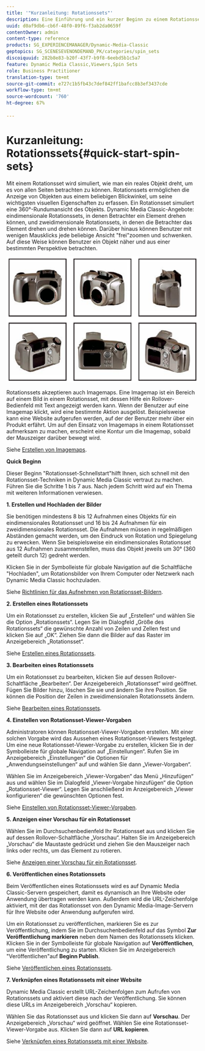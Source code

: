 ```yaml
---
title: '"Kurzanleitung: Rotationssets"'
description: Eine Einführung und ein kurzer Beginn zu einem Rotationsset, mit dem Sie sich schnell einrichten können.
uuid: d0af9db6-cb6f-48f0-89f6-f3ab2da0659f
contentOwner: admin
content-type: reference
products: SG_EXPERIENCEMANAGER/Dynamic-Media-Classic
geptopics: SG_SCENESEVENONDEMAND_PK/categories/spin_sets
discoiquuid: 282b8e83-b20f-43f7-b9f8-6eebd5b1c5a7
feature: Dynamic Media Classic,Viewers,Spin Sets
role: Business Practitioner
translation-type: tm+mt
source-git-commit: e727c1b5fb43c7def842ff1bafcc8b3ef3437cde
workflow-type: tm+mt
source-wordcount: '760'
ht-degree: 67%

---
```



# Kurzanleitung: Rotationssets{#quick-start-spin-sets}

Mit einem Rotationsset wird simuliert, wie man ein reales Objekt dreht, um es von allen Seiten betrachten zu können. Rotationssets ermöglichen die Anzeige von Objekten aus einem beliebigen Blickwinkel, um seine wichtigsten visuellen Eigenschaften zu erfassen. Ein Rotationsset simuliert eine 360°-Rundumansicht des Objekts. Dynamic Media Classic-Angebote: eindimensionale Rotationssets, in denen Betrachter ein Element drehen können, und zweidimensionale Rotationssets, in denen die Betrachter das Element drehen und drehen können. Darüber hinaus können Benutzer mit wenigen Mausklicks jede beliebige Ansicht &quot;frei&quot;zoomen und schwenken. Auf diese Weise können Benutzer ein Objekt näher und aus einer bestimmten Perspektive betrachten.

![Bilder für ein Rotationsset.](/help/assets/spin_set.png)

Rotationssets akzeptieren auch Imagemaps. Eine Imagemap ist ein Bereich auf einem Bild in einem Rotationsset, mit dessen Hilfe ein Rollover-Bedienfeld mit Text angezeigt werden kann. Wenn der Benutzer auf eine Imagemap klickt, wird eine bestimmte Aktion ausgelöst. Beispielsweise kann eine Website aufgerufen werden, auf der der Benutzer mehr über ein Produkt erfährt. Um auf den Einsatz von Imagemaps in einem Rotationsset aufmerksam zu machen, erscheint eine Kontur um die Imagemap, sobald der Mauszeiger darüber bewegt wird. 

Siehe [Erstellen von Imagemaps](creating-image-maps.md).

**Quick Beginn**

Dieser Beginn &quot;Rotationsset-Schnellstart&quot;hilft Ihnen, sich schnell mit den Rotationsset-Techniken in Dynamic Media Classic vertraut zu machen. Führen Sie die Schritte 1 bis 7 aus. Nach jedem Schritt wird auf ein Thema mit weiteren Informationen verwiesen.

**1. Erstellen und Hochladen der Bilder**

Sie benötigen mindestens 8 bis 12 Aufnahmen eines Objekts für ein eindimensionales Rotationsset und 16 bis 24 Aufnahmen für ein zweidimensionales Rotationsset. Die Aufnahmen müssen in regelmäßigen Abständen gemacht werden, um den Eindruck von Rotation und Spiegelung zu erwecken. Wenn Sie beispielsweise ein eindimensionales Rotationsset aus 12 Aufnahmen zusammenstellen, muss das Objekt jeweils um 30° (360 geteilt durch 12) gedreht werden.

Klicken Sie in der Symbolleiste für globale Navigation auf die Schaltfläche &quot;Hochladen&quot;, um Rotationsbilder von Ihrem Computer oder Netzwerk nach Dynamic Media Classic hochzuladen.

Siehe [Richtlinien für das Aufnehmen von Rotationsset-Bildern](creating-spin-set.md#guidelines-for-shooting-spin-set-images).

**2. Erstellen eines Rotationssets**

Um ein Rotationsset zu erstellen, klicken Sie auf „Erstellen“ und wählen Sie die Option „Rotationssets“. Legen Sie im Dialogfeld „Größe des Rotationssets“ die gewünschte Anzahl von Zeilen und Zellen fest und klicken Sie auf „OK“. Ziehen Sie dann die Bilder auf das Raster im Anzeigebereich „Rotationsset“. 

Siehe [Erstellen eines Rotationssets](creating-spin-set.md#creating-a-spin-set).

<!-- 

Comment Type: remark
Last Modified By: unknown unknown 
Last Modified Date: 

<p>See <a href="#UnresolvedLink-sc7_spinsets_sp.xml#WS98ca2e6790647c06-245331fc135ab744793-8000">Including Image Maps in Spin Sets</a> to add clickable, hotspot regions, known as Image Maps, to images in a Spin Set. </p>

 -->

<!-- 

Comment Type: remark
Last Modified By: unknown unknown 
Last Modified Date: 

<p>See also <a href="#UnresolvedLink-sc7_spinsets_sp.xml#WS98ca2e6790647c06229f600f135ab7cc461-8000">Managing InfoPanel content</a>.</p>

 -->

**3. Bearbeiten eines Rotationssets**

Um ein Rotationsset zu bearbeiten, klicken Sie auf dessen Rollover-Schaltfläche „Bearbeiten“. Der Anzeigebereich „Rotationsset“ wird geöffnet. Fügen Sie Bilder hinzu, löschen Sie sie und ändern Sie ihre Position. Sie können die Position der Zeilen in zweidimensionalen Rotationssets ändern. 

Siehe [Bearbeiten eines Rotationssets](creating-spin-set.md#editing-a-spin-set).

**4. Einstellen von Rotationsset-Viewer-Vorgaben**

Administratoren können Rotationsset-Viewer-Vorgaben erstellen. Mit einer solchen Vorgabe wird das Aussehen eines Rotationsset-Viewers festgelegt. Um eine neue Rotationsset-Viewer-Vorgabe zu erstellen, klicken Sie in der Symbolleiste für globale Navigation auf „Einstellungen“. Rufen Sie im Anzeigebereich „Einstellungen“ die Optionen für „Anwendungseinstellungen“ auf und wählen Sie dann „Viewer-Vorgaben“.

Wählen Sie im Anzeigebereich „Viewer-Vorgaben“ das Menü „Hinzufügen“ aus und wählen Sie im Dialogfeld „Viewer-Vorgabe hinzufügen“ die Option „Rotationsset-Viewer“. Legen Sie anschließend im Anzeigebereich „Viewer konfigurieren“ die gewünschten Optionen fest. 

Siehe [Einstellen von Rotationsset-Viewer-Vorgaben](setting-spin-set-viewer-presets.md#setting-up-spin-set-viewer-presets).

**5. Anzeigen einer Vorschau für ein Rotationsset**

Wählen Sie im Durchsuchenbedienfeld Ihr Rotationsset aus und klicken Sie auf dessen Rollover-Schaltfläche „Vorschau“. Halten Sie im Anzeigebereich „Vorschau“ die Maustaste gedrückt und ziehen Sie den Mauszeiger nach links oder rechts, um das Element zu rotieren.

Siehe [Anzeigen einer Vorschau für ein Rotationsset](previewing-spin-set.md#previewing-a-spin-set).

**6. Veröffentlichen eines Rotationssets**

Beim Veröffentlichen eines Rotationssets wird es auf Dynamic Media Classic-Servern gespeichert, damit es dynamisch an Ihre Website oder Anwendung übertragen werden kann. Außerdem wird die URL-Zeichenfolge aktiviert, mit der das Rotationsset von den Dynamic Media-Image-Servern für Ihre Website oder Anwendung aufgerufen wird.

Um ein Rotationsset zu veröffentlichen, markieren Sie es zur Veröffentlichung, indem Sie im Durchsuchenbedienfeld auf das Symbol **Zur Veröffentlichung markieren** neben dem Namen des Rotationssets klicken. Klicken Sie in der Symbolleiste für globale Navigation auf **Veröffentlichen**, um eine Veröffentlichung zu starten. Klicken Sie im Anzeigebereich &quot;Veröffentlichen&quot;auf **Beginn Publish**.

Siehe [Veröffentlichen eines Rotationssets](publishing-spin-set.md#publishing-a-spin-set).

**7. Verknüpfen eines Rotationssets mit einer Website**

Dynamic Media Classic erstellt URL-Zeichenfolgen zum Aufrufen von Rotationssets und aktiviert diese nach der Veröffentlichung. Sie können diese URLs im Anzeigebereich „Vorschau“ kopieren.

Wählen Sie das Rotationsset aus und klicken Sie dann auf **Vorschau**. Der Anzeigebereich „Vorschau“ wird geöffnet. Wählen Sie eine Rotationsset-Viewer-Vorgabe aus. Klicken Sie dann auf **URL kopieren**.

Siehe [Verknüpfen eines Rotationssets mit einer Website](linking-spin-set-web-page.md#linking-a-spin-set-to-a-web-page).
